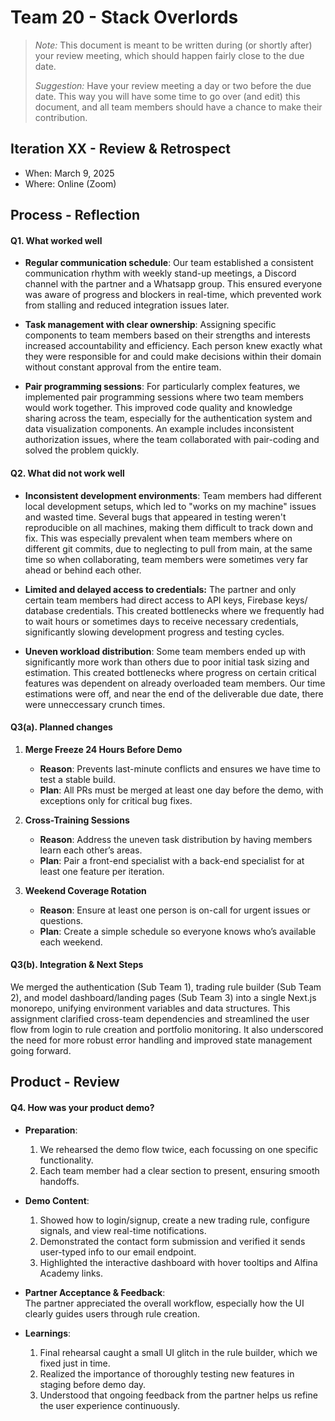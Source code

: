 # Team 20 - Stack Overlords

 > _Note:_ This document is meant to be written during (or shortly after) your review meeting, which should happen fairly close to the due date.      
 >      
 > _Suggestion:_ Have your review meeting a day or two before the due date. This way you will have some time to go over (and edit) this document, and all team members should have a chance to make their contribution.


## Iteration XX - Review & Retrospect

 * When: March 9, 2025
 * Where: Online (Zoom)

## Process - Reflection


#### Q1. What worked well

* **Regular communication schedule**: Our team established a consistent communication rhythm with weekly stand-up meetings, a Discord channel with the partner and a Whatsapp group. This ensured everyone was aware of progress and blockers in real-time, which prevented work from stalling and reduced integration issues later.

* **Task management with clear ownership**: Assigning specific components to team members based on their strengths and interests increased accountability and efficiency. Each person knew exactly what they were responsible for and could make decisions within their domain without constant approval from the entire team.

* **Pair programming sessions**: For particularly complex features, we implemented pair programming sessions where two team members would work together. This improved code quality and knowledge sharing across the team, especially for the authentication system and data visualization components. An example includes inconsistent authorization issues, where the team collaborated with pair-coding and solved the problem quickly.


#### Q2. What did not work well

* **Inconsistent development environments**: Team members had different local development setups, which led to "works on my machine" issues and wasted time. Several bugs that appeared in testing weren't reproducible on all machines, making them difficult to track down and fix. This was especially prevalent when team members where on different git commits, due to neglecting to pull from main, at the same time so when collaborating, team members were sometimes very far ahead or behind each other.
  
* **Limited and delayed access to credentials:** The partner and only certain team members had direct access to API keys, Firebase keys/ database credentials. This created bottlenecks where we frequently had to wait hours or sometimes days to receive necessary credentials, significantly slowing development progress and testing cycles.

* **Uneven workload distribution**: Some team members ended up with significantly more work than others due to poor initial task sizing and estimation. This created bottlenecks where progress on certain critical features was dependent on already overloaded team members. Our time estimations were off, and near the end of the deliverable due date, there were unneccessary crunch times. 

#### Q3(a). Planned changes

1. **Merge Freeze 24 Hours Before Demo**  
   - **Reason**: Prevents last-minute conflicts and ensures we have time to test a stable build.  
   - **Plan**: All PRs must be merged at least one day before the demo, with exceptions only for critical bug fixes.

2. **Cross-Training Sessions**  
   - **Reason**: Address the uneven task distribution by having members learn each other’s areas.  
   - **Plan**: Pair a front-end specialist with a back-end specialist for at least one feature per iteration.

3. **Weekend Coverage Rotation**  
   - **Reason**: Ensure at least one person is on-call for urgent issues or questions.  
   - **Plan**: Create a simple schedule so everyone knows who’s available each weekend.


#### Q3(b). Integration & Next Steps
We merged the authentication (Sub Team 1), trading rule builder (Sub Team 2), and model dashboard/landing pages (Sub Team 3) into a single Next.js monorepo, unifying environment variables and data structures. This assignment clarified cross-team dependencies and streamlined the user flow from login to rule creation and portfolio monitoring. It also underscored the need for more robust error handling and improved state management going forward.



## Product - Review

#### Q4. How was your product demo?
- **Preparation**:  
  1. We rehearsed the demo flow twice, each focussing on one specific functionality.  
  2. Each team member had a clear section to present, ensuring smooth handoffs.

- **Demo Content**:  
  1. Showed how to login/signup, create a new trading rule, configure signals, and view real-time notifications.  
  2. Demonstrated the contact form submission and verified it sends user-typed info to our email endpoint.  
  3. Highlighted the interactive dashboard with hover tooltips and Alfina Academy links.

- **Partner Acceptance & Feedback**:  
  The partner appreciated the overall workflow, especially how the UI clearly guides users through rule creation. 

- **Learnings**:  
  1. Final rehearsal caught a small UI glitch in the rule builder, which we fixed just in time.  
  2. Realized the importance of thoroughly testing new features in staging before demo day.  
  3. Understood that ongoing feedback from the partner helps us refine the user experience continuously.
